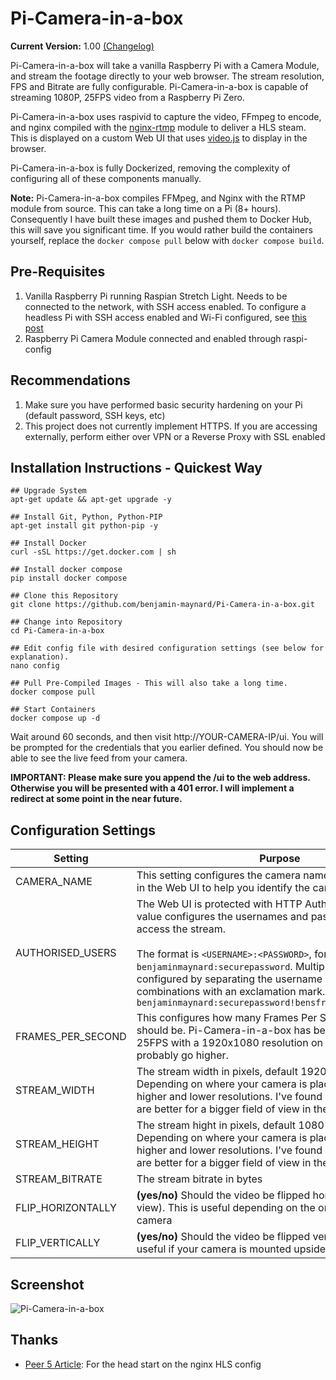# Pi-Camera-in-a-box

**Current Version:** 1.00 [(Changelog)](Changelog.md)

Pi-Camera-in-a-box will take a vanilla Raspberry Pi with a Camera Module, and stream the footage directly to your web browser. The stream resolution, FPS and Bitrate are fully configurable. Pi-Camera-in-a-box is capable of streaming 1080P, 25FPS video from a Raspberry Pi Zero.

Pi-Camera-in-a-box uses raspivid to capture the video, FFmpeg to encode, and nginx compiled with the [nginx-rtmp](https://github.com/arut/nginx-rtmp-module) module to deliver a HLS steam. This is displayed on a custom Web UI that uses [video.js](https://github.com/videojs/videojs-contrib-hls) to display in the browser.

Pi-Camera-in-a-box is fully Dockerized, removing the complexity of configuring all of these components manually. 

**Note:** Pi-Camera-in-a-box compiles FFMpeg, and Nginx with the RTMP module from source. This can take a long time on a Pi (8+ hours). Consequently I have built these images and pushed them to Docker Hub, this will save you significant time. If you would rather build the containers yourself, replace the `docker compose pull` below with `docker compose build`.

## Pre-Requisites

1. Vanilla Raspberry Pi running Raspian Stretch Light. Needs to be connected to the network, with SSH access enabled. To configure a headless Pi with SSH access enabled and Wi-Fi configured, see [this post](https://www.raspberrypi.org/forums/viewtopic.php?t=191252)
2. Raspberry Pi Camera Module connected and enabled through raspi-config

## Recommendations

1. Make sure you have performed basic security hardening on your Pi (default password, SSH keys, etc)
2. This project does not currently implement HTTPS. If you are accessing externally, perform either over VPN or a Reverse Proxy with SSL enabled

## Installation Instructions - Quickest Way

    ## Upgrade System
    apt-get update && apt-get upgrade -y
    
    ## Install Git, Python, Python-PIP
    apt-get install git python-pip -y
    
    ## Install Docker
    curl -sSL https://get.docker.com | sh
    
    ## Install docker compose
    pip install docker compose
    
    ## Clone this Repository
    git clone https://github.com/benjamin-maynard/Pi-Camera-in-a-box.git
    
    ## Change into Repository
    cd Pi-Camera-in-a-box
    
    ## Edit config file with desired configuration settings (see below for explanation).
    nano config
    
    ## Pull Pre-Compiled Images - This will also take a long time.
    docker compose pull
    
    ## Start Containers
    docker compose up -d

Wait around 60 seconds, and then visit http://YOUR-CAMERA-IP/ui. You will be prompted for the credentials that you earlier defined. You should now be able to see the live feed from your camera.

**IMPORTANT: Please make sure you append the /ui to the web address. Otherwise you will be presented with a 401 error. I will implement a redirect at some point in the near future.**

## Configuration Settings

| Setting               | Purpose       |
| --------------------- |---------------|
| CAMERA_NAME           | This setting configures the camera name. It will be displayed in the Web UI to help you identify the camera. |
| AUTHORISED_USERS      | The Web UI is protected with HTTP Authentication. This value configures the usernames and passwords allowed to access the stream. <br><br> The format is `<USERNAME>:<PASSWORD>`, for example `benjaminmaynard:securepassword`. Multiple users can be configured by separating the username and password combinations with an exclamation mark. For example, `benjaminmaynard:securepassword!bensfriend:securepassword`    |
| FRAMES_PER_SECOND     | This configures how many Frames Per Second the stream should be. Pi-Camera-in-a-box has been tested up to 25FPS with a 1920x1080 resolution on a Pi Zero. You can probably go higher.      |
| STREAM_WIDTH          | The stream width in pixels, default 1920 (1080p). Depending on where your camera is placed experiment with higher and lower resolutions. I've found lower resolutions are better for a bigger field of view in the house.     |
| STREAM_HEIGHT         | The stream hight in pixels, default 1080 (1080p). Depending on where your camera is placed experiment with higher and lower resolutions. I've found lower resolutions are better for a bigger field of view in the house     |
| STREAM_BITRATE        | The stream bitrate in bytes|
| FLIP_HORIZONTALLY     | **(yes/no)** Should the video be flipped horizontally (mirror view). This is useful depending on the orientation of your camera              |
| FLIP_VERTICALLY       | **(yes/no)** Should the video be flipped vertically? This is useful if your camera is mounted upside down               |

## Screenshot

![Pi-Camera-in-a-box](Screenshot.png?raw=true "Pi-Camera-in-a-box")

## Thanks

- [Peer 5 Article](https://docs.peer5.com/guides/setting-up-hls-live-streaming-server-using-nginx/): For the head start on the nginx HLS config
